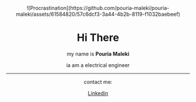 <div align="center">
  ![Procrastination](https://github.com/pouria-maleki/pouria-maleki/assets/61584820/57c6dcf3-3a44-4b2b-8119-f1032baebeef)
  <h1>Hi There</h1>
  <p>my name is <strong>Pouria Maleki</strong></p>
  <p>ia am a electrical engineer</p>
  <hr>
  <p>contact me: </p>
  <a href="https://www.linkedin.com/in/pouria-maleki/">Linkedin</a>
</div>
